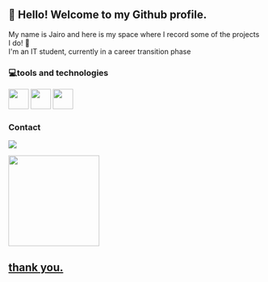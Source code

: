 ## 👋 Hello! Welcome to my Github profile.
My name is Jairo and here is my space where I record some of the projects I do! 👾<br>
I'm an IT student, currently in a career transition phase

### 💻tools and technologies
<img src="https://cdn.jsdelivr.net/gh/devicons/devicon/icons/html5/html5-plain-wordmark.svg" widht="40" height="40" /> <img src="https://cdn.jsdelivr.net/gh/devicons/devicon/icons/css3/css3-plain-wordmark.svg" widht="40" height="40" /> <img src="https://cdn.jsdelivr.net/gh/devicons/devicon/icons/javascript/javascript-original.svg" widht="40" height="40"/>

### Contact
<a href="https://www.linkedin.com/in/seu-usuário-linkedln-aqui" target="_blank"><img src="https://img.shields.io/badge/-LinkedIn-%230077B5?style=for-the-badge&logo=linkedin&logoColor=white" target="_blank"></a>
<div>
<a href="https://github.com/seu-usrjair0">
<img height="180em" src="https://github-readme-stats.vercel.app/api/top-langs/?username=usrjair0&layout=compact&langs_count=7&theme=dracula"/>
  
<!-- <img height="180em" src="https://github-readme-stats.vercel.app/api?username=usrjair0&show_icons=true&theme=dracula&include_all_commits=true&count_private=true"/>-->
</div>
  
## thank you.

